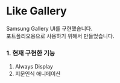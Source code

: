 # Like Gallery

Samsung Gallery UI를 구현했습니다.  
포트폴리오용으로 사용하기 위해서 만들었습니다.

### 1. 현재 구현한 기능
1. Always Display
2. 지문인식 애니메이션
